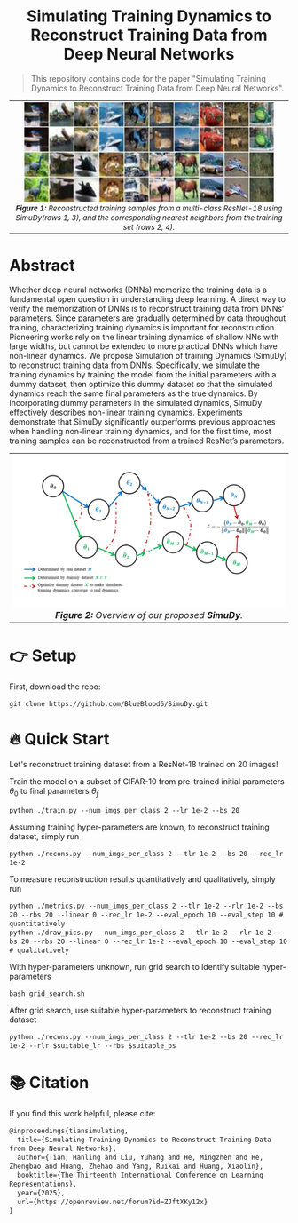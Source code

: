 # <div align="center"> Simulating Training Dynamics to Reconstruct Training Data from Deep Neural Networks </div>

> This repository contains code for the paper "Simulating Training Dynamics to Reconstruct Training Data from Deep Neural Networks".

<table align="center">
  <tr>
    <td align="center"> 
      <img src="recons.jpg" alt="Teaser" style="width: 450px;"/> 
      <br>
      <em style="font-size: 13px;">  <strong style="font-size: 13px;">Figure 1:</strong> Reconstructed training samples from a multi-class ResNet-18 using SimuDy(rows 1, 3), and the corresponding nearest neighbors from the training set (rows 2, 4).
    </td>
  </tr>
</table>

# Abstract

Whether deep neural networks (DNNs) memorize the training data is a fundamental open question in understanding deep learning. A direct way to verify the memorization of DNNs is to reconstruct training data from DNNs’ parameters. Since parameters are gradually determined by data throughout training, characterizing training dynamics is important for reconstruction. Pioneering works rely on the linear training dynamics of shallow NNs with large widths, but cannot be extended to more practical DNNs which have non-linear dynamics. We propose Simulation of training Dynamics (SimuDy) to reconstruct training data from DNNs. Specifically, we simulate the training dynamics by training the model from the initial parameters with a dummy dataset, then optimize this dummy dataset so that the simulated dynamics reach the same final parameters as the true dynamics. By incorporating dummy parameters in the simulated dynamics, SimuDy effectively describes non-linear training dynamics. Experiments demonstrate that SimuDy significantly outperforms previous approaches when handling non-linear training dynamics, and for the first time, most training samples can be reconstructed from a trained ResNet’s parameters.

<table align="center">
  <tr>
    <td align="center"> 
      <img src="SimuDy.png" alt="Teaser" style="width: 700px;"/> 
      <br>
      <em style="font-size: 16px;">  <strong style="font-size: 16px;">Figure 2:</strong> Overview of our proposed <strong style="font-size: 16px;">SimuDy</strong>.
    </td>
  </tr>
</table>

# 👉 Setup
First, download the repo:
```
git clone https://github.com/BlueBlood6/SimuDy.git
```

# 🔥 Quick Start

Let's reconstruct training dataset from a ResNet-18 trained on 20 images!

Train the model on a subset of CIFAR-10 from pre-trained initial parameters $θ_0$ to final parameters $θ_f$

```
python ./train.py --num_imgs_per_class 2 --lr 1e-2 --bs 20
```

Assuming training hyper-parameters are known, to reconstruct training dataset, simply run

```
python ./recons.py --num_imgs_per_class 2 --tlr 1e-2 --bs 20 --rec_lr 1e-2
```

To measure reconstruction results quantitatively and qualitatively, simply run

```
python ./metrics.py --num_imgs_per_class 2 --tlr 1e-2 --rlr 1e-2 --bs 20 --rbs 20 --linear 0 --rec_lr 1e-2 --eval_epoch 10 --eval_step 10 # quantitatively 
python ./draw_pics.py --num_imgs_per_class 2 --tlr 1e-2 --rlr 1e-2 --bs 20 --rbs 20 --linear 0 --rec_lr 1e-2 --eval_epoch 10 --eval_step 10 # qualitatively
```

With hyper-parameters unknown, run grid search to identify suitable hyper-parameters
```
bash grid_search.sh
```

After grid search, use suitable hyper-parameters to reconstruct training dataset

```
python ./recons.py --num_imgs_per_class 2 --tlr 1e-2 --bs 20 --rec_lr 1e-2 --rlr $suitable_lr --rbs $suitable_bs
```









# 📚 Citation
If you find this work helpful, please cite:

```
@inproceedings{tiansimulating,
  title={Simulating Training Dynamics to Reconstruct Training Data from Deep Neural Networks},
  author={Tian, Hanling and Liu, Yuhang and He, Mingzhen and He, Zhengbao and Huang, Zhehao and Yang, Ruikai and Huang, Xiaolin},
  booktitle={The Thirteenth International Conference on Learning Representations},
  year={2025},
  url={https://openreview.net/forum?id=ZJftXKy12x}
}
```